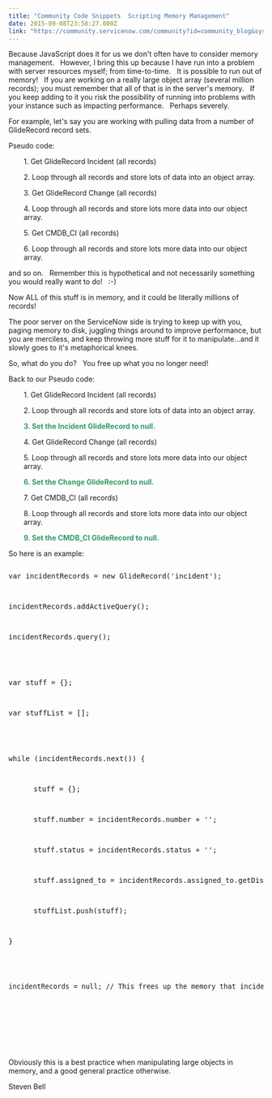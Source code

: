 ```yaml
---
title: "Community Code Snippets  Scripting Memory Management"
date: 2015-09-08T23:58:27.000Z
link: "https://community.servicenow.com/community?id=community_blog&sys_id=21fde22ddbd0dbc01dcaf3231f9619c6"
---
```

<p>Because JavaScript does it for us we don't often have to consider memory management.   However, I bring this up because I have run into a problem with server resources myself; from time-to-time.   It is possible to run out of memory!   If you are working on a really large object array (several million records); you must remember that all of that is in the server's memory.   If you keep adding to it you risk the possibility of running into problems with your instance such as impacting performance.   Perhaps severely. </p><p></p><p>For example, let's say you are working with pulling data from a number of GlideRecord record sets. </p><p></p><p>Pseudo code:</p><p></p><p style="padding-left: 30px;">1. Get GlideRecord Incident (all records)</p><p style="padding-left: 30px;">2. Loop through all records and store lots of data into an object array.</p><p style="padding-left: 30px;">3. Get GlideRecord Change (all records)</p><p style="padding-left: 30px;">4. Loop through all records and store lots more data into our object array.</p><p style="padding-left: 30px;">5. Get CMDB_CI (all records)</p><p style="padding-left: 30px;">6. Loop through all records and store lots more data into our object array.</p><p></p><p>and so on.   Remember this is hypothetical and not necessarily something you would really want to do!   :-)</p><p></p><p>Now ALL of this stuff is in memory, and it could be literally millions of records!</p><p></p><p>The poor server on the ServiceNow side is trying to keep up with you, paging memory to disk, juggling things around to improve performance, but you are merciless, and keep throwing more stuff for it to manipulate...and it slowly goes to it's metaphorical knees.</p><p></p><p>So, what do you do?   You free up what you no longer need!</p><p></p><p>Back to our Pseudo code:</p><p></p><p style="padding-left: 30px;">1. Get GlideRecord Incident (all records)</p><p style="padding-left: 30px;">2. Loop through all records and store lots of data into an object array.</p><p style="padding-left: 30px;"><span style="color: #339966;"><strong>3. Set the Incident GlideRecord to null.</strong></span></p><p style="padding-left: 30px;">4. Get GlideRecord Change (all records)</p><p style="padding-left: 30px;">5. Loop through all records and store lots more data into our object array.</p><p style="padding-left: 30px;"><span style="color: #339966;"><strong>6. Set the Change GlideRecord to null.</strong></span></p><p style="padding-left: 30px;">7. Get CMDB_CI (all records)</p><p style="padding-left: 30px;">8. Loop through all records and store lots more data into our object array.</p><p style="padding-left: 30px;"><span style="color: #339966;"><strong>9. Set the CMDB_CI GlideRecord to null.</strong></span></p><p></p><p>So here is an example:</p><p></p><pre __default_attr="javascript" __jive_macro_name="code" class="jive_text_macro jive_macro_code _jivemacro_uid_14417387031393494" jivemacro_uid="_14417387031393494">
<p>var incidentRecords = new GlideRecord('incident');</p>
<p>incidentRecords.addActiveQuery();</p>
<p>incidentRecords.query();</p>
<p></p>
<p>var stuff = {};</p>
<p>var stuffList = [];</p>
<p></p>
<p>while (incidentRecords.next()) {</p>
<p>   <span style="font-size: 13.3333px;">   </span>stuff = {};</p>
<p>   <span style="font-size: 13.3333px;">   </span>stuff.number = incidentRecords.number + '';</p>
<p>   <span style="font-size: 13.3333px;">   </span>stuff.status = incidentRecords.status + '';</p>
<p>   <span style="font-size: 13.3333px;">   </span>stuff.assigned_to = incidentRecords.assigned_to.getDisplayValue();</p>
<p>   <span style="font-size: 13.3333px;">   </span>stuffList.push(stuff);</p>
<p>}</p>
<p></p>
<p><span style="font-size: 13.3333px;">incidentRecords = null; // This frees up the memory that incidentRecords is using.</span></p>
<p><span style="font-size: 13.3333px;"><br/></span></p>

</pre><p></p><p>Obviously this is a best practice when manipulating large objects in memory, and a good general practice otherwise.</p><p></p><p>Steven Bell</p>